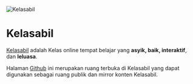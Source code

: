 ![Kelasabil](http://www.kelasabil.com/kaf/img/KAicon-2-64.png)


Kelasabil
=========


[Kelasabil](http://www.kelasabil.com/ "Kelasabil.com")  adalah Kelas online tempat belajar yang **asyik, baik, interaktif**, dan **leluasa**.


Halaman [Github](http://hikmatsp.github.io/dapur-kelasabil/ "Dapur Kelasabil") ini merupakan ruang terbuka di Kelasabil yang dapat digunakan sebagai ruang publik dan mirror konten Kelasabil. 

